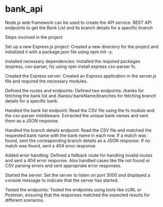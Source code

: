 # bank_api

 Node.js web framework can be used to create the API service.
REST API endpoints to get the Bank List and its branch details for a specific branch


Steps involved in the project 

Set up a new Express.js project: Created a new directory for the project and initialized it with a package.json file using npm init -y.

Installed necessary dependencies: Installed the required packages (express, csv-parser, fs) using npm install express csv-parser fs.

Created the Express server: Created an Express application in the server.js file and required the necessary modules.

Defined the routes and endpoints: Defined two endpoints: /banks for fetching the bank list and /banks/:bankName/branches for fetching branch details for a specific bank.

Handled the bank list endpoint: Read the CSV file using the fs module and the csv-parser middleware. Extracted the unique bank names and sent them as a JSON response.

Handled the branch details endpoint: Read the CSV file and matched the requested bank name with the bank name in each row. If a match was found, sent the corresponding branch details as a JSON response. If no match was found, sent a 404 error response.

Added error handling: Defined a fallback route for handling invalid routes and sent a 404 error response. Also handled cases like file not found or CSV parsing errors and sent appropriate error responses.

Started the server: Set the server to listen on port 3000 and displayed a console message to indicate that the server has started.

Tested the endpoints: Tested the endpoints using tools like cURL or Postman, ensuring that the responses matched the expected results for different scenarios.
